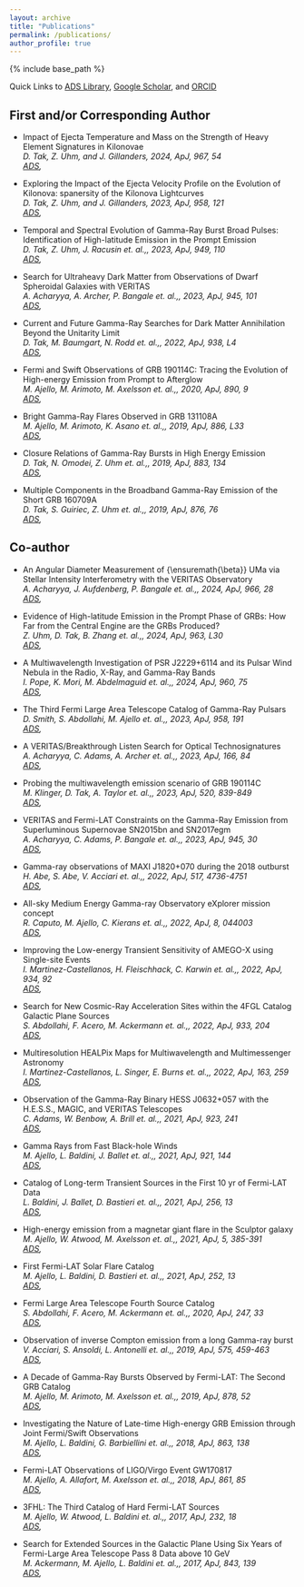 ```yaml
---
layout: archive
title: "Publications"
permalink: /publications/
author_profile: true
---
```


{% include base_path %}

Quick Links to
 [ADS Library](https://ui.adsabs.harvard.edu/public-libraries/NcNSS5NLQBaMY7s9EsZfoQ),
 [Google Scholar](https://scholar.google.com/citations?user=UuiLBJEAAAAJ&hl=en), and
 [ORCID](https://orcid.org/0000-0002-9852-2469)

## First and/or Corresponding Author
 * Impact of Ejecta Temperature and Mass on the Strength of Heavy Element Signatures in Kilonovae   
 *D. Tak, Z. Uhm, and J. Gillanders, 2024, ApJ, 967, 54*   
 *[ADS](https://ui.adsabs.harvard.edu/abs/2024ApJ...967...54T/abstract), <span class="__dimensions_badge_embed__" data-doi="10.3847/1538-4357/ad3af4" data-style="small_rectangle"></span><script async src="https://badge.dimensions.ai/badge.js" charset="utf-8"></script>*

 * Exploring the Impact of the Ejecta Velocity Profile on the Evolution of Kilonova: spanersity of the Kilonova Lightcurves   
 *D. Tak, Z. Uhm, and J. Gillanders, 2023, ApJ, 958, 121*   
 *[ADS](https://ui.adsabs.harvard.edu/abs/2023ApJ...958..121T/abstract), <span class="__dimensions_badge_embed__" data-doi="10.3847/1538-4357/ad06b0" data-style="small_rectangle"></span><script async src="https://badge.dimensions.ai/badge.js" charset="utf-8"></script>*

 * Temporal and Spectral Evolution of Gamma-Ray Burst Broad Pulses: Identification of High-latitude Emission in the Prompt Emission   
 *D. Tak, Z. Uhm, J. Racusin et. al.,, 2023, ApJ, 949, 110*   
 *[ADS](https://ui.adsabs.harvard.edu/abs/2023ApJ...949..110T/abstract), <span class="__dimensions_badge_embed__" data-doi="10.3847/1538-4357/acc581" data-style="small_rectangle"></span><script async src="https://badge.dimensions.ai/badge.js" charset="utf-8"></script>*

 * Search for Ultraheavy Dark Matter from Observations of Dwarf Spheroidal Galaxies with VERITAS   
 *A. Acharyya, A. Archer, P. Bangale et. al.,, 2023, ApJ, 945, 101*   
 *[ADS](https://ui.adsabs.harvard.edu/abs/2023ApJ...945..101A/abstract), <span class="__dimensions_badge_embed__" data-doi="10.3847/1538-4357/acbc7b" data-style="small_rectangle"></span><script async src="https://badge.dimensions.ai/badge.js" charset="utf-8"></script>*

 * Current and Future Gamma-Ray Searches for Dark Matter Annihilation Beyond the Unitarity Limit   
 *D. Tak, M. Baumgart, N. Rodd et. al.,, 2022, ApJ, 938, L4*   
 *[ADS](https://ui.adsabs.harvard.edu/abs/2022ApJ...938L...4T/abstract), <span class="__dimensions_badge_embed__" data-doi="10.3847/2041-8213/ac9387" data-style="small_rectangle"></span><script async src="https://badge.dimensions.ai/badge.js" charset="utf-8"></script>*

 * Fermi and Swift Observations of GRB 190114C: Tracing the Evolution of High-energy Emission from Prompt to Afterglow   
 *M. Ajello, M. Arimoto, M. Axelsson et. al.,, 2020, ApJ, 890, 9*   
 *[ADS](https://ui.adsabs.harvard.edu/abs/2020ApJ...890....9A/abstract), <span class="__dimensions_badge_embed__" data-doi="10.3847/1538-4357/ab5b05" data-style="small_rectangle"></span><script async src="https://badge.dimensions.ai/badge.js" charset="utf-8"></script>*

 * Bright Gamma-Ray Flares Observed in GRB 131108A   
 *M. Ajello, M. Arimoto, K. Asano et. al.,, 2019, ApJ, 886, L33*   
 *[ADS](https://ui.adsabs.harvard.edu/abs/2019ApJ...886L..33A/abstract), <span class="__dimensions_badge_embed__" data-doi="10.3847/2041-8213/ab564f" data-style="small_rectangle"></span><script async src="https://badge.dimensions.ai/badge.js" charset="utf-8"></script>*

 * Closure Relations of Gamma-Ray Bursts in High Energy Emission   
 *D. Tak, N. Omodei, Z. Uhm et. al.,, 2019, ApJ, 883, 134*   
 *[ADS](https://ui.adsabs.harvard.edu/abs/2019ApJ...883..134T/abstract), <span class="__dimensions_badge_embed__" data-doi="10.3847/1538-4357/ab3982" data-style="small_rectangle"></span><script async src="https://badge.dimensions.ai/badge.js" charset="utf-8"></script>*

 * Multiple Components in the Broadband Gamma-Ray Emission of the Short GRB 160709A   
 *D. Tak, S. Guiriec, Z. Uhm et. al.,, 2019, ApJ, 876, 76*   
 *[ADS](https://ui.adsabs.harvard.edu/abs/2019ApJ...876...76T/abstract), <span class="__dimensions_badge_embed__" data-doi="10.3847/1538-4357/ab0e72" data-style="small_rectangle"></span><script async src="https://badge.dimensions.ai/badge.js" charset="utf-8"></script>*

## Co-author
 * An Angular Diameter Measurement of {\ensuremath{\beta}} UMa via Stellar Intensity Interferometry with the VERITAS Observatory   
 *A. Acharyya, J. Aufdenberg, P. Bangale et. al.,, 2024, ApJ, 966, 28*   
 *[ADS](https://ui.adsabs.harvard.edu/abs/2024ApJ...966...28A/abstract), <span class="__dimensions_badge_embed__" data-doi="10.3847/1538-4357/ad2b68" data-style="small_rectangle"></span><script async src="https://badge.dimensions.ai/badge.js" charset="utf-8"></script>*

 * Evidence of High-latitude Emission in the Prompt Phase of GRBs: How Far from the Central Engine are the GRBs Produced?   
 *Z. Uhm, D. Tak, B. Zhang et. al.,, 2024, ApJ, 963, L30*   
 *[ADS](https://ui.adsabs.harvard.edu/abs/2024ApJ...963L..30U/abstract), <span class="__dimensions_badge_embed__" data-doi="10.3847/2041-8213/ad28b7" data-style="small_rectangle"></span><script async src="https://badge.dimensions.ai/badge.js" charset="utf-8"></script>*

 * A Multiwavelength Investigation of PSR J2229+6114 and its Pulsar Wind Nebula in the Radio, X-Ray, and Gamma-Ray Bands   
 *I. Pope, K. Mori, M. Abdelmaguid et. al.,, 2024, ApJ, 960, 75*   
 *[ADS](https://ui.adsabs.harvard.edu/abs/2024ApJ...960...75P/abstract), <span class="__dimensions_badge_embed__" data-doi="10.3847/1538-4357/ad0120" data-style="small_rectangle"></span><script async src="https://badge.dimensions.ai/badge.js" charset="utf-8"></script>*

 * The Third Fermi Large Area Telescope Catalog of Gamma-Ray Pulsars   
 *D. Smith, S. Abdollahi, M. Ajello et. al.,, 2023, ApJ, 958, 191*   
 *[ADS](https://ui.adsabs.harvard.edu/abs/2023ApJ...958..191S/abstract), <span class="__dimensions_badge_embed__" data-doi="10.3847/1538-4357/acee67" data-style="small_rectangle"></span><script async src="https://badge.dimensions.ai/badge.js" charset="utf-8"></script>*

 * A VERITAS/Breakthrough Listen Search for Optical Technosignatures   
 *A. Acharyya, C. Adams, A. Archer et. al.,, 2023, ApJ, 166, 84*   
 *[ADS](https://ui.adsabs.harvard.edu/abs/2023AJ....166...84A/abstract), <span class="__dimensions_badge_embed__" data-doi="10.3847/1538-3881/ace347" data-style="small_rectangle"></span><script async src="https://badge.dimensions.ai/badge.js" charset="utf-8"></script>*

 * Probing the multiwavelength emission scenario of GRB 190114C   
 *M. Klinger, D. Tak, A. Taylor et. al.,, 2023, ApJ, 520, 839-849*   
 *[ADS](https://ui.adsabs.harvard.edu/abs/2023MNRAS.520..839K/abstract), <span class="__dimensions_badge_embed__" data-doi="10.1093/mnras/stad142" data-style="small_rectangle"></span><script async src="https://badge.dimensions.ai/badge.js" charset="utf-8"></script>*

 * VERITAS and Fermi-LAT Constraints on the Gamma-Ray Emission from Superluminous Supernovae SN2015bn and SN2017egm   
 *A. Acharyya, C. Adams, P. Bangale et. al.,, 2023, ApJ, 945, 30*   
 *[ADS](https://ui.adsabs.harvard.edu/abs/2023ApJ...945...30A/abstract), <span class="__dimensions_badge_embed__" data-doi="10.3847/1538-4357/acb7e6" data-style="small_rectangle"></span><script async src="https://badge.dimensions.ai/badge.js" charset="utf-8"></script>*

 * Gamma-ray observations of MAXI J1820+070 during the 2018 outburst   
 *H. Abe, S. Abe, V. Acciari et. al.,, 2022, ApJ, 517, 4736-4751*   
 *[ADS](https://ui.adsabs.harvard.edu/abs/2022MNRAS.517.4736A/abstract), <span class="__dimensions_badge_embed__" data-doi="10.1093/mnras/stac2686" data-style="small_rectangle"></span><script async src="https://badge.dimensions.ai/badge.js" charset="utf-8"></script>*

 * All-sky Medium Energy Gamma-ray Observatory eXplorer mission concept   
 *R. Caputo, M. Ajello, C. Kierans et. al.,, 2022, ApJ, 8, 044003*   
 *[ADS](https://ui.adsabs.harvard.edu/abs/2022JATIS...8d4003C/abstract), <span class="__dimensions_badge_embed__" data-doi="10.1117/1.JATIS.8.4.044003" data-style="small_rectangle"></span><script async src="https://badge.dimensions.ai/badge.js" charset="utf-8"></script>*

 * Improving the Low-energy Transient Sensitivity of AMEGO-X using Single-site Events   
 *I. Martinez-Castellanos, H. Fleischhack, C. Karwin et. al.,, 2022, ApJ, 934, 92*   
 *[ADS](https://ui.adsabs.harvard.edu/abs/2022ApJ...934...92M/abstract), <span class="__dimensions_badge_embed__" data-doi="10.3847/1538-4357/ac7ab2" data-style="small_rectangle"></span><script async src="https://badge.dimensions.ai/badge.js" charset="utf-8"></script>*

 * Search for New Cosmic-Ray Acceleration Sites within the 4FGL Catalog Galactic Plane Sources   
 *S. Abdollahi, F. Acero, M. Ackermann et. al.,, 2022, ApJ, 933, 204*   
 *[ADS](https://ui.adsabs.harvard.edu/abs/2022ApJ...933..204A/abstract), <span class="__dimensions_badge_embed__" data-doi="10.3847/1538-4357/ac704f" data-style="small_rectangle"></span><script async src="https://badge.dimensions.ai/badge.js" charset="utf-8"></script>*

 * Multiresolution HEALPix Maps for Multiwavelength and Multimessenger Astronomy   
 *I. Martinez-Castellanos, L. Singer, E. Burns et. al.,, 2022, ApJ, 163, 259*   
 *[ADS](https://ui.adsabs.harvard.edu/abs/2022AJ....163..259M/abstract), <span class="__dimensions_badge_embed__" data-doi="10.3847/1538-3881/ac6260" data-style="small_rectangle"></span><script async src="https://badge.dimensions.ai/badge.js" charset="utf-8"></script>*

 * Observation of the Gamma-Ray Binary HESS J0632+057 with the H.E.S.S., MAGIC, and VERITAS Telescopes   
 *C. Adams, W. Benbow, A. Brill et. al.,, 2021, ApJ, 923, 241*   
 *[ADS](https://ui.adsabs.harvard.edu/abs/2021ApJ...923..241A/abstract), <span class="__dimensions_badge_embed__" data-doi="10.3847/1538-4357/ac29b7" data-style="small_rectangle"></span><script async src="https://badge.dimensions.ai/badge.js" charset="utf-8"></script>*

 * Gamma Rays from Fast Black-hole Winds   
 *M. Ajello, L. Baldini, J. Ballet et. al.,, 2021, ApJ, 921, 144*   
 *[ADS](https://ui.adsabs.harvard.edu/abs/2021ApJ...921..144A/abstract), <span class="__dimensions_badge_embed__" data-doi="10.3847/1538-4357/ac1bb2" data-style="small_rectangle"></span><script async src="https://badge.dimensions.ai/badge.js" charset="utf-8"></script>*

 * Catalog of Long-term Transient Sources in the First 10 yr of Fermi-LAT Data   
 *L. Baldini, J. Ballet, D. Bastieri et. al.,, 2021, ApJ, 256, 13*   
 *[ADS](https://ui.adsabs.harvard.edu/abs/2021ApJS..256...13B/abstract), <span class="__dimensions_badge_embed__" data-doi="10.3847/1538-4365/ac072a" data-style="small_rectangle"></span><script async src="https://badge.dimensions.ai/badge.js" charset="utf-8"></script>*

 * High-energy emission from a magnetar giant flare in the Sculptor galaxy   
 *M. Ajello, W. Atwood, M. Axelsson et. al.,, 2021, ApJ, 5, 385-391*   
 *[ADS](https://ui.adsabs.harvard.edu/abs/2021NatAs...5..385F/abstract), <span class="__dimensions_badge_embed__" data-doi="10.1038/s41550-020-01287-8" data-style="small_rectangle"></span><script async src="https://badge.dimensions.ai/badge.js" charset="utf-8"></script>*

 * First Fermi-LAT Solar Flare Catalog   
 *M. Ajello, L. Baldini, D. Bastieri et. al.,, 2021, ApJ, 252, 13*   
 *[ADS](https://ui.adsabs.harvard.edu/abs/2021ApJS..252...13A/abstract), <span class="__dimensions_badge_embed__" data-doi="10.3847/1538-4365/abd32e" data-style="small_rectangle"></span><script async src="https://badge.dimensions.ai/badge.js" charset="utf-8"></script>*

 * Fermi Large Area Telescope Fourth Source Catalog   
 *S. Abdollahi, F. Acero, M. Ackermann et. al.,, 2020, ApJ, 247, 33*   
 *[ADS](https://ui.adsabs.harvard.edu/abs/2020ApJS..247...33A/abstract), <span class="__dimensions_badge_embed__" data-doi="10.3847/1538-4365/ab6bcb" data-style="small_rectangle"></span><script async src="https://badge.dimensions.ai/badge.js" charset="utf-8"></script>*

 * Observation of inverse Compton emission from a long Gamma-ray burst   
 *V. Acciari, S. Ansoldi, L. Antonelli et. al.,, 2019, ApJ, 575, 459-463*   
 *[ADS](https://ui.adsabs.harvard.edu/abs/2019Natur.575..459M/abstract), <span class="__dimensions_badge_embed__" data-doi="10.1038/s41586-019-1754-6" data-style="small_rectangle"></span><script async src="https://badge.dimensions.ai/badge.js" charset="utf-8"></script>*

 * A Decade of Gamma-Ray Bursts Observed by Fermi-LAT: The Second GRB Catalog   
 *M. Ajello, M. Arimoto, M. Axelsson et. al.,, 2019, ApJ, 878, 52*   
 *[ADS](https://ui.adsabs.harvard.edu/abs/2019ApJ...878...52A/abstract), <span class="__dimensions_badge_embed__" data-doi="10.3847/1538-4357/ab1d4e" data-style="small_rectangle"></span><script async src="https://badge.dimensions.ai/badge.js" charset="utf-8"></script>*

 * Investigating the Nature of Late-time High-energy GRB Emission through Joint Fermi/Swift Observations   
 *M. Ajello, L. Baldini, G. Barbiellini et. al.,, 2018, ApJ, 863, 138*   
 *[ADS](https://ui.adsabs.harvard.edu/abs/2018ApJ...863..138A/abstract), <span class="__dimensions_badge_embed__" data-doi="10.3847/1538-4357/aad000" data-style="small_rectangle"></span><script async src="https://badge.dimensions.ai/badge.js" charset="utf-8"></script>*

 * Fermi-LAT Observations of LIGO/Virgo Event GW170817   
 *M. Ajello, A. Allafort, M. Axelsson et. al.,, 2018, ApJ, 861, 85*   
 *[ADS](https://ui.adsabs.harvard.edu/abs/2018ApJ...861...85A/abstract), <span class="__dimensions_badge_embed__" data-doi="10.3847/1538-4357/aac515" data-style="small_rectangle"></span><script async src="https://badge.dimensions.ai/badge.js" charset="utf-8"></script>*

 * 3FHL: The Third Catalog of Hard Fermi-LAT Sources   
 *M. Ajello, W. Atwood, L. Baldini et. al.,, 2017, ApJ, 232, 18*   
 *[ADS](https://ui.adsabs.harvard.edu/abs/2017ApJS..232...18A/abstract), <span class="__dimensions_badge_embed__" data-doi="10.3847/1538-4365/aa8221" data-style="small_rectangle"></span><script async src="https://badge.dimensions.ai/badge.js" charset="utf-8"></script>*

 * Search for Extended Sources in the Galactic Plane Using Six Years of Fermi-Large Area Telescope Pass 8 Data above 10 GeV   
 *M. Ackermann, M. Ajello, L. Baldini et. al.,, 2017, ApJ, 843, 139*   
 *[ADS](https://ui.adsabs.harvard.edu/abs/2017ApJ...843..139A/abstract), <span class="__dimensions_badge_embed__" data-doi="10.3847/1538-4357/aa775a" data-style="small_rectangle"></span><script async src="https://badge.dimensions.ai/badge.js" charset="utf-8"></script>*

